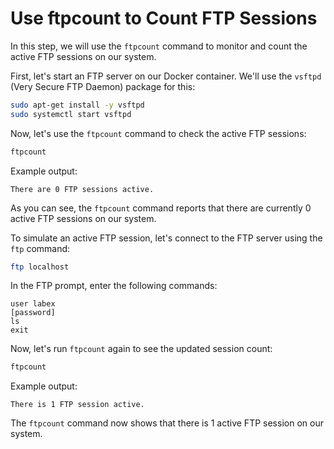 # Use ftpcount to Count FTP Sessions

In this step, we will use the `ftpcount` command to monitor and count the active FTP sessions on our system.

First, let's start an FTP server on our Docker container. We'll use the `vsftpd` (Very Secure FTP Daemon) package for this:

```bash
sudo apt-get install -y vsftpd
sudo systemctl start vsftpd
```

Now, let's use the `ftpcount` command to check the active FTP sessions:

```bash
ftpcount
```

Example output:

```
There are 0 FTP sessions active.
```

As you can see, the `ftpcount` command reports that there are currently 0 active FTP sessions on our system.

To simulate an active FTP session, let's connect to the FTP server using the `ftp` command:

```bash
ftp localhost
```

In the FTP prompt, enter the following commands:

```
user labex
[password]
ls
exit
```

Now, let's run `ftpcount` again to see the updated session count:

```bash
ftpcount
```

Example output:

```
There is 1 FTP session active.
```

The `ftpcount` command now shows that there is 1 active FTP session on our system.
